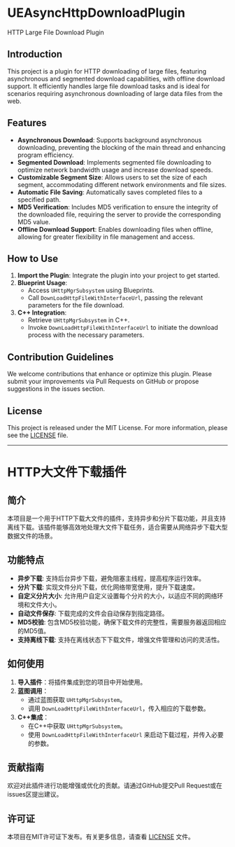 # UEAsyncHttpDownloadPlugin
HTTP Large File Download Plugin

## Introduction

This project is a plugin for HTTP downloading of large files, featuring asynchronous and segmented download capabilities, with offline download support. It efficiently handles large file download tasks and is ideal for scenarios requiring asynchronous downloading of large data files from the web.

## Features

- **Asynchronous Download**: Supports background asynchronous downloading, preventing the blocking of the main thread and enhancing program efficiency.
- **Segmented Download**: Implements segmented file downloading to optimize network bandwidth usage and increase download speeds.
- **Customizable Segment Size**: Allows users to set the size of each segment, accommodating different network environments and file sizes.
- **Automatic File Saving**: Automatically saves completed files to a specified path.
- **MD5 Verification**: Includes MD5 verification to ensure the integrity of the downloaded file, requiring the server to provide the corresponding MD5 value.
- **Offline Download Support**: Enables downloading files when offline, allowing for greater flexibility in file management and access.

## How to Use

1. **Import the Plugin**: Integrate the plugin into your project to get started.
2. **Blueprint Usage**:
   - Access `UHttpMgrSubsystem` using Blueprints.
   - Call `DownLoadHttpFileWithInterfaceUrl`, passing the relevant parameters for the file download.
3. **C++ Integration**:
   - Retrieve `UHttpMgrSubsystem` in C++.
   - Invoke `DownLoadHttpFileWithInterfaceUrl` to initiate the download process with the necessary parameters.

## Contribution Guidelines

We welcome contributions that enhance or optimize this plugin. Please submit your improvements via Pull Requests on GitHub or propose suggestions in the issues section.

## License

This project is released under the MIT License. For more information, please see the [LICENSE](LICENSE) file.

---

# HTTP大文件下载插件

## 简介

本项目是一个用于HTTP下载大文件的插件，支持异步和分片下载功能，并且支持离线下载。该插件能够高效地处理大文件下载任务，适合需要从网络异步下载大型数据文件的场景。

## 功能特点

- **异步下载**: 支持后台异步下载，避免阻塞主线程，提高程序运行效率。
- **分片下载**: 实现文件分片下载，优化网络带宽使用，提升下载速度。
- **自定义分片大小**: 允许用户自定义设置每个分片的大小，以适应不同的网络环境和文件大小。
- **自动文件保存**: 下载完成的文件会自动保存到指定路径。
- **MD5校验**: 包含MD5校验功能，确保下载文件的完整性，需要服务器返回相应的MD5值。
- **支持离线下载**: 支持在离线状态下下载文件，增强文件管理和访问的灵活性。

## 如何使用

1. **导入插件**：将插件集成到您的项目中开始使用。
2. **蓝图调用**：
   - 通过蓝图获取 `UHttpMgrSubsystem`。
   - 调用 `DownLoadHttpFileWithInterfaceUrl`，传入相应的下载参数。
3. **C++集成**：
   - 在C++中获取 `UHttpMgrSubsystem`。
   - 使用 `DownLoadHttpFileWithInterfaceUrl` 来启动下载过程，并传入必要的参数。

## 贡献指南

欢迎对此插件进行功能增强或优化的贡献。请通过GitHub提交Pull Request或在issues区提出建议。

## 许可证

本项目在MIT许可证下发布。有关更多信息，请查看 [LICENSE](LICENSE) 文件。
